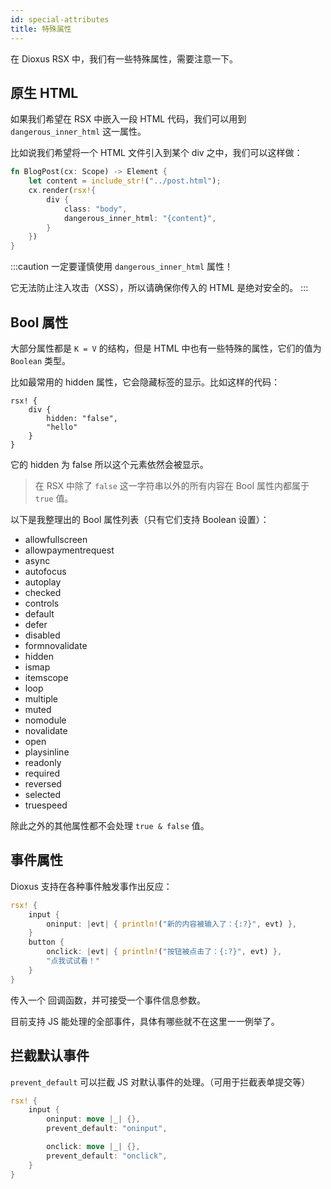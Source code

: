 ```yaml
---
id: special-attributes
title: 特殊属性
---
```


在 Dioxus RSX 中，我们有一些特殊属性，需要注意一下。

## 原生 HTML

如果我们希望在 RSX 中嵌入一段 HTML 代码，我们可以用到 `dangerous_inner_html` 这一属性。

比如说我们希望将一个 HTML 文件引入到某个 div 之中，我们可以这样做：
```rust
fn BlogPost(cx: Scope) -> Element {
    let content = include_str!("../post.html");
    cx.render(rsx!{
        div {
            class: "body",
            dangerous_inner_html: "{content}",
        }
    })
}
```
:::caution
一定要谨慎使用 `dangerous_inner_html` 属性！

它无法防止注入攻击（XSS），所以请确保你传入的 HTML 是绝对安全的。 
:::

## Bool 属性

大部分属性都是 `K = V` 的结构，但是 HTML 中也有一些特殊的属性，它们的值为 `Boolean` 类型。 

比如最常用的 hidden 属性，它会隐藏标签的显示。比如这样的代码：

```rsx
rsx! {
    div {
        hidden: "false",
        "hello"
    }
}
```

它的 hidden 为 false 所以这个元素依然会被显示。

> 在 RSX 中除了 `false` 这一字符串以外的所有内容在 Bool 属性内都属于 `true` 值。

以下是我整理出的 Bool 属性列表（只有它们支持 Boolean 设置）：

- allowfullscreen
- allowpaymentrequest
- async
- autofocus
- autoplay
- checked
- controls
- default
- defer
- disabled
- formnovalidate
- hidden
- ismap
- itemscope
- loop
- multiple
- muted
- nomodule
- novalidate
- open
- playsinline
- readonly
- required
- reversed
- selected
- truespeed

除此之外的其他属性都不会处理 `true & false` 值。

## 事件属性

Dioxus 支持在各种事件触发事作出反应：

```rust
rsx! {
    input {
        oninput: |evt| { println!("新的内容被输入了：{:?}", evt) },
    }
    button {
        onclick: |evt| { println!("按钮被点击了：{:?}", evt) },
        "点我试试看！"
    }
}
```

传入一个 回调函数，并可接受一个事件信息参数。

目前支持 JS 能处理的全部事件，具体有哪些就不在这里一一例举了。

## 拦截默认事件

`prevent_default` 可以拦截 JS 对默认事件的处理。（可用于拦截表单提交等）

```rust
rsx! {
    input {
        oninput: move |_| {},
        prevent_default: "oninput",

        onclick: move |_| {},
        prevent_default: "onclick",
    }
}
```